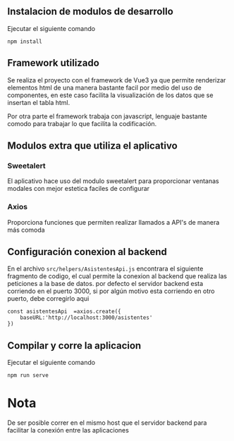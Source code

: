 
## Instalacion de modulos de desarrollo

Ejecutar el siguiente comando

```
npm install
```

## Framework utilizado

Se realiza el proyecto con el framework de Vue3 ya que permite renderizar elementos html de una manera bastante facil por medio del uso de 
componentes, en este caso facilita la visualización de los datos que se insertan el tabla html.

Por otra parte el framework trabaja con javascript, lenguaje bastante comodo para trabajar lo que facilita la codificación.

## Modulos extra que utiliza el aplicativo

### Sweetalert 
El aplicativo hace uso del modulo sweetalert para proporcionar ventanas modales con mejor estetica faciles de configurar

### Axios
Proporciona funciones que permiten realizar llamados a API's de manera más comoda

##  Configuración conexion al backend

En el archivo ``` src/helpers/AsistentesApi.js ``` encontrara el siguiente fragmento de codigo, el cual
permite la conexion al backend que realiza las peticiones a la base de datos. por defecto el servidor backend esta corriendo
en el puerto 3000, si por algún motivo esta corriendo en otro puerto, debe corregirlo aqui

```
const asistentesApi  =axios.create({
    baseURL:'http://localhost:3000/asistentes'
})
```

## Compilar y corre la aplicacion

Ejecutar el siguiente comando

```
npm run serve
```

# Nota

De ser posible correr en el mismo host que el servidor backend para facilitar la conexión entre las aplicaciones



